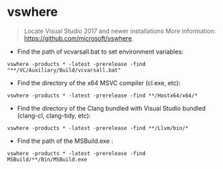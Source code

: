 # vswhere

> Locate Visual Studio 2017 and newer installations
> More information: <https://github.com/microsoft/vswhere>.

- Find the path of vcvarsall.bat to set environment variables:

`vswhere -products * -latest -prerelease -find "**/VC/Auxiliary/Build/vcvarsall.bat"`

- Find the directory of the x64 MSVC compiler (cl.exe, etc):

`vswhere -products * -latest -prerelease -find **/Hostx64/x64/*`

- Find the directory of the Clang bundled with Visual Studio bundled (clang-cl, clang-tidy, etc):

`vswhere -products * -latest -prerelease -find **/Llvm/bin/*`

- Find the path of the MSBuild.exe :

`vswhere -products * -latest -prerelease -find MSBuild/**/Bin/MSBuild.exe`
